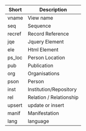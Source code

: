 | Short  | Description      |
|--------|------------------|
| vname  | View name        |
| seq    | Sequence         |
| recref | Record Reference |
| jqe    | Jquery Element   |
| ele    | Html Element     |
| ps_loc | Person Location  |
| pub    | Publication      |
| org    | Organisations    |
| pson   | Person           |
| inst   | Institution/Repository |
| rel    | Relation / Relationship |
| upsert | update or insert |
| manif  | Manifestation |
| lang   | language |
